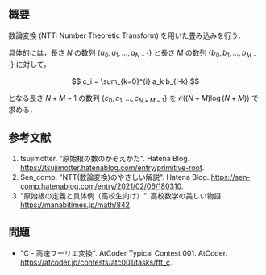 ## 概要

数論変換 (NTT: Number Theoretic Transform) を用いた畳み込みを行う．

具体的には，長さ $N$ の数列 $\lbrace a_0, a_1, \ldots, a_{N-1} \rbrace$ と長さ $M$ の数列 $\lbrace b_0, b_1, \ldots, b_{M-1} \rbrace$ に対して，

$$
c_i = \sum_{k=0}^{i} a_k b_{i-k}
$$

となる長さ $N + M - 1$ の数列 $\lbrace c_0, c_1, \ldots, c_{N+M-1} \rbrace$ を $\mathcal{O}((N + M) \log (N + M))$ で求める．


## 参考文献

1. tsujimotter. "原始根の数のかぞえかた". Hatena Blog. <https://tsujimotter.hatenablog.com/entry/primitive-root>.
1. Sen_comp. "NTT(数論変換)のやさしい解説". Hatena Blog. <https://sen-comp.hatenablog.com/entry/2021/02/06/180310>.
1. "原始根の定義と具体例（高校生向け）". 高校数学の美しい物語. <https://manabitimes.jp/math/842>.


## 問題

- "C - 高速フーリエ変換". AtCoder Typical Contest 001. AtCoder. <https://atcoder.jp/contests/atc001/tasks/fft_c>.
